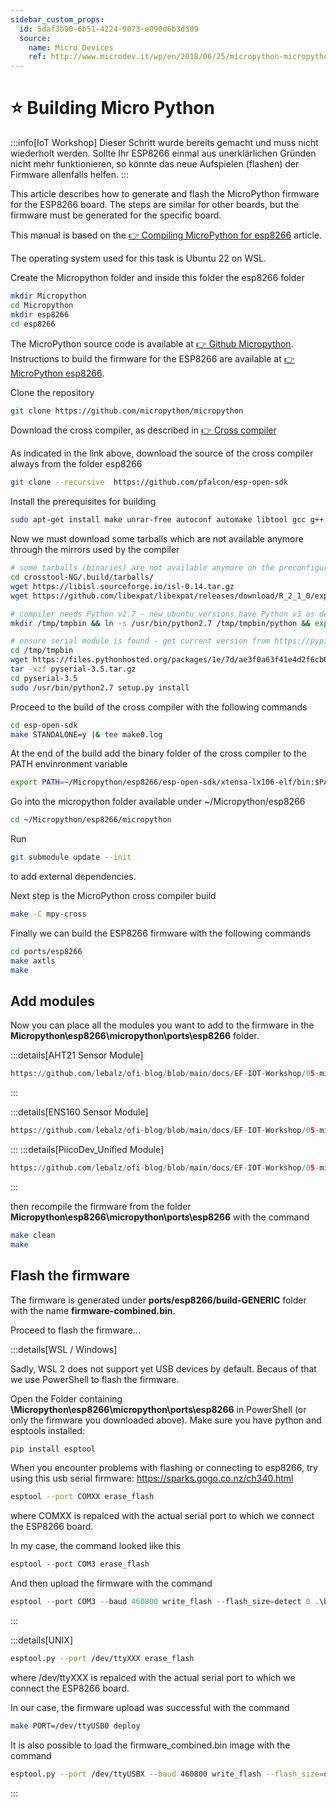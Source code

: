 ```yaml
---
sidebar_custom_props:
  id: 5daf3b90-6b51-4224-9073-e090d6b3d309
  source:
    name: Micro Devices
    ref: http://www.microdev.it/wp/en/2018/06/25/micropython-micropython-compiling-for-esp8266/
---
```


# ⭐ Building Micro Python

:::info[IoT Workshop]
Dieser Schritt wurde bereits gemacht und muss nicht wiederholt werden. Sollte Ihr ESP8266 einmal aus unerklärlichen Gründen nicht mehr funktionieren, so könnte das neue Aufspielen (flashen) der Firmware allenfalls helfen.
:::

This article describes how to generate and flash the MicroPython firmware for the ESP8266 board. The steps are similar for other boards, but the firmware must be generated for the specific board.

This manual is based on the [👉 Compiling MicroPython for esp8266](http://www.microdev.it/wp/en/2018/06/25/micropython-micropython-compiling-for-esp8266/) article.

The operating system used for this task is Ubuntu 22 on WSL.

Create the Micropython folder and inside this folder the esp8266 folder

```bash
mkdir Micropython
cd Micropython
mkdir esp8266
cd esp8266
```

The MicroPython source code is available at [👉 Github Micropython](https://github.com/micropython/micropython). Instructions to build the firmware for the ESP8266 are available at [👉 MicroPython esp8266](https://github.com/micropython/micropython/tree/master/ports/esp8266).

Clone the repository

```bash
git clone https://github.com/micropython/micropython
```

Download the cross compiler, as described in [👉 Cross compiler](https://github.com/pfalcon/esp-open-sdk)

As indicated in the link above, download the source of the cross compiler always from the folder esp8266

```bash
git clone --recursive  https://github.com/pfalcon/esp-open-sdk
```

Install the prerequisites for building

```bash
sudo apt-get install make unrar-free autoconf automake libtool gcc g++ gperf flex bison texinfo gawk ncurses-dev libexpat-dev python-dev python python3-serial sed git unzip bash help2man wget bzip2 libtool-bin
```

Now we must download some tarballs which are not available anymore through the mirrors used by the compiler

```bash
# some tarballs (binaries) are not available anymore on the preconfigured mirror - download them manually
cd crosstool-NG/.build/tarballs/
wget https://libisl.sourceforge.io/isl-0.14.tar.gz
wget https://github.com/libexpat/libexpat/releases/download/R_2_1_0/expat-2.1.0.tar.gz

# compiler needs Python v2.7 - new ubuntu versions have Python v3 as default
mkdir /tmp/tmpbin && ln -s /usr/bin/python2.7 /tmp/tmpbin/python && export PATH=/tmp/tmpbin:${PATH}

# ensure serial module is found - get current version from https://pypi.org/project/pyserial/#files
cd /tmp/tmpbin
wget https://files.pythonhosted.org/packages/1e/7d/ae3f0a63f41e4d2f6cb66a5b57197850f919f59e558159a4dd3a818f5082/pyserial-3.5.tar.gz
tar -xzf pyserial-3.5.tar.gz
cd pyserial-3.5
sudo /usr/bin/python2.7 setup.py install
```

Proceed to the build of the cross compiler with the following commands

```bash
cd esp-open-sdk
make STANDALONE=y |& tee make0.log
```
At the end of the build add the binary folder of the cross compiler to the PATH envinronment variable

```bash
export PATH=~/Micropython/esp8266/esp-open-sdk/xtensa-lx106-elf/bin:$PATH
```

Go into the micropython folder available under ~/Micropython/esp8266

```bash
cd ~/Micropython/esp8266/micropython
```
Run

```bash
git submodule update --init
```

to add external dependencies.

Next step is the MicroPython cross compiler build

```bash
make -C mpy-cross
```

Finally we can build the ESP8266 firmware with the following commands

```bash
cd ports/esp8266
make axtls
make
```

## Add modules
Now you can place all the modules you want to add to the firmware in the __Micropython\esp8266\micropython\ports\esp8266__ folder.

:::details[AHT21 Sensor Module]
```python reference title="aht.py"
https://github.com/lebalz/ofi-blog/blob/main/docs/EF-IOT-Workshop/05-micropython/modules/aht.py
```
:::

:::details[ENS160 Sensor Module]
```python reference title="ENS.py"
https://github.com/lebalz/ofi-blog/blob/main/docs/EF-IOT-Workshop/05-micropython/modules/ens.py
```
:::
:::details[PiicoDev_Unified Module]
```python reference title="PiicoDev_Unified.py"
https://github.com/lebalz/ofi-blog/blob/main/docs/EF-IOT-Workshop/05-micropython/modules/PiicoDev_Unified.py
```
:::

then recompile the firmware from the folder __Micropython\esp8266\micropython\ports\esp8266__ with the command

```bash
make clean
make
```

## Flash the firmware

The firmware is generated under __ports/esp8266/build-GENERIC__ folder with the name __firmware-combined.bin__.

Proceed to flash the firmware...

:::details[WSL / Windows]

Sadly, WSL 2 does not support yet USB devices by default. Becaus of that we use PowerShell to flash the firmware.

Open the Folder containing __\Micropython\esp8266\micropython\ports\esp8266__ in PowerShell (or only the firmware you downloaded above). Make sure you have python and esptools installed:

```bash
pip install esptool
```

When you encounter problems with flashing or connecting to esp8266, try using this usb serial firmware: https://sparks.gogo.co.nz/ch340.html

```bash
esptool --port COMXX erase_flash
```

where  COMXX is repalced with the actual serial port to which we connect the ESP8266 board.

In my case, the command looked like this

```powershell
esptool --port COM3 erase_flash
```

And then upload the firmware with the command
```powershell
esptool --port COM3 --baud 460800 write_flash --flash_size=detect 0 .\build-GENERIC\firmware-combined.bin
```

:::


:::details[UNIX]

```bash
esptool.py --port /dev/ttyXXX erase_flash
```

where  /dev/ttyXXX is repalced with the actual serial port to which we connect the ESP8266 board.

In our case, the firmware upload was successful with the command

```bash
make PORT=/dev/ttyUSB0 deploy
```

It is also possible to load the firmware_combined.bin image with the command

```bash
esptool.py --port /dev/ttyUSBX --baud 460800 write_flash --flash_size=detect 0 firmware-combined.bin
```

:::


